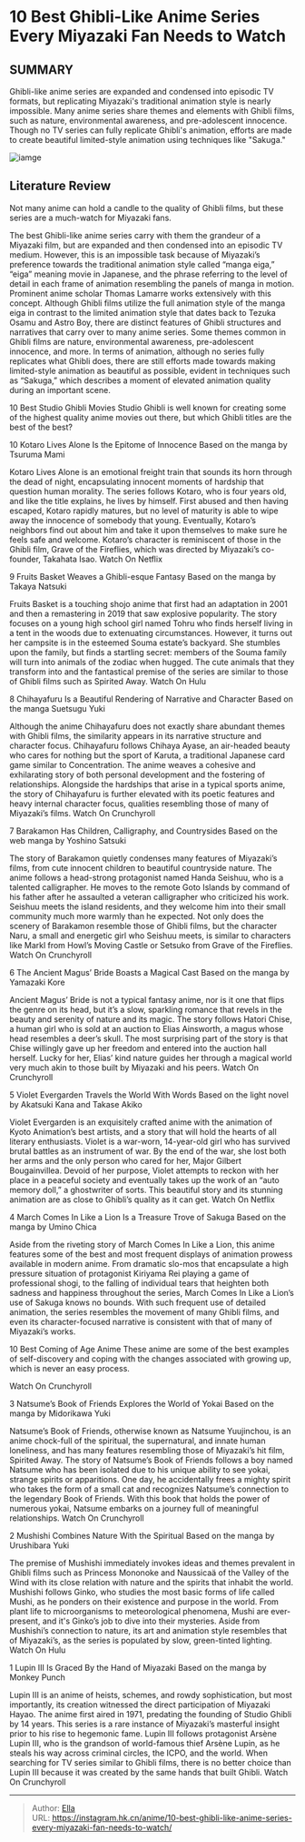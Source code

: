 # 10 Best Ghibli-Like Anime Series Every Miyazaki Fan Needs to Watch


## SUMMARY 


 Ghibli-like anime series are expanded and condensed into episodic TV formats, but replicating Miyazaki&#39;s traditional animation style is nearly impossible. 
 Many anime series share themes and elements with Ghibli films, such as nature, environmental awareness, and pre-adolescent innocence. 
 Though no TV series can fully replicate Ghibli&#39;s animation, efforts are made to create beautiful limited-style animation using techniques like &#34;Sakuga.&#34; 

![iamge](https://static1.srcdn.com/wordpress/wp-content/uploads/2024/01/10-best-ghibli-like-anime.jpg)

## Literature Review

Not many anime can hold a candle to the quality of Ghibli films, but these series are a much-watch for Miyazaki fans. 




The best Ghibli-like anime series carry with them the grandeur of a Miyazaki film, but are expanded and then condensed into an episodic TV medium. However, this is an impossible task because of Miyazaki’s preference towards the traditional animation style called “manga eiga,” “eiga” meaning movie in Japanese, and the phrase referring to the level of detail in each frame of animation resembling the panels of manga in motion. Prominent anime scholar Thomas Lamarre works extensively with this concept.
Although Ghibli films utilize the full animation style of the manga eiga in contrast to the limited animation style that dates back to Tezuka Osamu and Astro Boy, there are distinct features of Ghibli structures and narratives that carry over to many anime series. Some themes common in Ghibli films are nature, environmental awareness, pre-adolescent innocence, and more. In terms of animation, although no series fully replicates what Ghibli does, there are still efforts made towards making limited-style animation as beautiful as possible, evident in techniques such as “Sakuga,” which describes a moment of elevated animation quality during an important scene.
            
 
 10 Best Studio Ghibli Movies 
Studio Ghibli is well known for creating some of the highest quality anime movies out there, but which Ghibli titles are the best of the best?












 








 10  Kotaro Lives Alone Is the Epitome of Innocence 
Based on the manga by Tsuruma Mami


 







Kotaro Lives Alone is an emotional freight train that sounds its horn through the dead of night, encapsulating innocent moments of hardship that question human morality. The series follows Kotaro, who is four years old, and like the title explains, he lives by himself. First abused and then having escaped, Kotaro rapidly matures, but no level of maturity is able to wipe away the innocence of somebody that young. Eventually, Kotaro’s neighbors find out about him and take it upon themselves to make sure he feels safe and welcome. Kotaro’s character is reminiscent of those in the Ghibli film, Grave of the Fireflies, which was directed by Miyazaki’s co-founder, Takahata Isao.
Watch On Netflix





 9  Fruits Basket Weaves a Ghibli-esque Fantasy 
Based on the manga by Takaya Natsuki


 







Fruits Basket is a touching shojo anime that first had an adaptation in 2001 and then a remastering in 2019 that saw explosive popularity. The story focuses on a young high school girl named Tohru who finds herself living in a tent in the woods due to extenuating circumstances. However, it turns out her campsite is in the esteemed Souma estate’s backyard. She stumbles upon the family, but finds a startling secret: members of the Souma family will turn into animals of the zodiac when hugged. The cute animals that they transform into and the fantastical premise of the series are similar to those of Ghibli films such as Spirited Away.
Watch On Hulu





 8  Chihayafuru Is a Beautiful Rendering of Narrative and Character 
Based on the manga Suetsugu Yuki
        

Although the anime Chihayafuru does not exactly share abundant themes with Ghibli films, the similarity appears in its narrative structure and character focus. Chihayafuru follows Chihaya Ayase, an air-headed beauty who cares for nothing but the sport of Karuta, a traditional Japanese card game similar to Concentration. The anime weaves a cohesive and exhilarating story of both personal development and the fostering of relationships. Alongside the hardships that arise in a typical sports anime, the story of Chihayafuru is further elevated with its poetic features and heavy internal character focus, qualities resembling those of many of Miyazaki’s films.
Watch On Crunchyroll





 7  Barakamon Has Children, Calligraphy, and Countrysides 
Based on the web manga by Yoshino Satsuki
        

The story of Barakamon quietly condenses many features of Miyazaki’s films, from cute innocent children to beautiful countryside nature. The anime follows a head-strong protagonist named Handa Seishuu, who is a talented calligrapher. He moves to the remote Goto Islands by command of his father after he assaulted a veteran calligrapher who criticized his work. Seishuu meets the island residents, and they welcome him into their small community much more warmly than he expected. Not only does the scenery of Barakamon resemble those of Ghibli films, but the character Naru, a small and energetic girl who Seishuu meets, is similar to characters like Markl from Howl’s Moving Castle or Setsuko from Grave of the Fireflies.
Watch On Crunchyroll





 6  The Ancient Magus’ Bride Boasts a Magical Cast 
Based on the manga by Yamazaki Kore
        

Ancient Magus’ Bride is not a typical fantasy anime, nor is it one that flips the genre on its head, but it’s a slow, sparkling romance that revels in the beauty and serenity of nature and its magic. The story follows Hatori Chise, a human girl who is sold at an auction to Elias Ainsworth, a magus whose head resembles a deer’s skull. The most surprising part of the story is that Chise willingly gave up her freedom and entered into the auction hall herself. Lucky for her, Elias’ kind nature guides her through a magical world very much akin to those built by Miyazaki and his peers.
Watch On Crunchyroll





 5  Violet Evergarden Travels the World With Words 
Based on the light novel by Akatsuki Kana and Takase Akiko


 







Violet Evergarden is an exquisitely crafted anime with the animation of Kyoto Animation’s best artists, and a story that will hold the hearts of all literary enthusiasts. Violet is a war-worn, 14-year-old girl who has survived brutal battles as an instrument of war. By the end of the war, she lost both her arms and the only person who cared for her, Major Gilbert Bougainvillea. Devoid of her purpose, Violet attempts to reckon with her place in a peaceful society and eventually takes up the work of an “auto memory doll,” a ghostwriter of sorts. This beautiful story and its stunning animation are as close to Ghibli’s quality as it can get.
Watch On Netflix





 4  March Comes In Like a Lion Is a Treasure Trove of Sakuga 
Based on the manga by Umino Chica
        

Aside from the riveting story of March Comes In Like a Lion, this anime features some of the best and most frequent displays of animation prowess available in modern anime. From dramatic slo-mos that encapsulate a high pressure situation of protagonist Kiriyama Rei playing a game of professional shogi, to the falling of individual tears that heighten both sadness and happiness throughout the series, March Comes In Like a Lion’s use of Sakuga knows no bounds. With such frequent use of detailed animation, the series resembles the movement of many Ghibli films, and even its character-focused narrative is consistent with that of many of Miyazaki’s works.
            
 
 10 Best Coming of Age Anime 
These anime are some of the best examples of self-discovery and coping with the changes associated with growing up, which is never an easy process.



Watch On Crunchyroll





 3  Natsume’s Book of Friends Explores the World of Yokai 
Based on the manga by Midorikawa Yuki
        

Natsume’s Book of Friends, otherwise known as Natsume Yuujinchou, is an anime chock-full of the spiritual, the supernatural, and innate human loneliness, and has many features resembling those of Miyazaki’s hit film, Spirited Away. The story of Natsume’s Book of Friends follows a boy named Natsume who has been isolated due to his unique ability to see yokai, strange spirits or apparitions. One day, he accidentally frees a mighty spirit who takes the form of a small cat and recognizes Natsume’s connection to the legendary Book of Friends. With this book that holds the power of numerous yokai, Natsume embarks on a journey full of meaningful relationships.
Watch On Crunchyroll





 2  Mushishi Combines Nature With the Spiritual 
Based on the manga by Urushibara Yuki
        

The premise of Mushishi immediately invokes ideas and themes prevalent in Ghibli films such as Princess Mononoke and Naussicaä of the Valley of the Wind with its close relation with nature and the spirits that inhabit the world. Mushishi follows Ginko, who studies the most basic forms of life called Mushi, as he ponders on their existence and purpose in the world. From plant life to microorganisms to meteorological phenomena, Mushi are ever-present, and it&#39;s Ginko’s job to dive into their mysteries. Aside from Mushishi’s connection to nature, its art and animation style resembles that of Miyazaki’s, as the series is populated by slow, green-tinted lighting. 
Watch On Hulu





 1  Lupin III Is Graced By the Hand of Miyazaki 
Based on the manga by Monkey Punch
        

Lupin III is an anime of heists, schemes, and rowdy sophistication, but most importantly, its creation witnessed the direct participation of Miyazaki Hayao. The anime first aired in 1971, predating the founding of Studio Ghibli by 14 years. This series is a rare instance of Miyazaki’s masterful insight prior to his rise to hegemonic fame. Lupin III follows protagonist Arsène Lupin III, who is the grandson of world-famous thief Arsène Lupin, as he steals his way across criminal circles, the ICPO, and the world. When searching for TV series similar to Ghibli films, there is no better choice than Lupin III because it was created by the same hands that built Ghibli.
Watch On Crunchyroll

---

> Author: [Ella](https://instagram.hk.cn/)  
> URL: https://instagram.hk.cn/anime/10-best-ghibli-like-anime-series-every-miyazaki-fan-needs-to-watch/  

